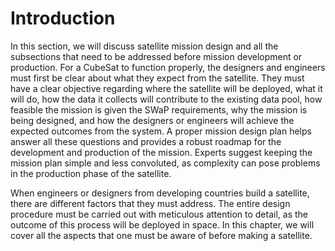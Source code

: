 # Introduction

In this section, we will discuss satellite mission design and all the subsections that need to be addressed before mission development or production. For a CubeSat to function properly, the designers and engineers must first be clear about what they expect from the satellite. They must have a clear objective regarding where the satellite will be deployed, what it will do, how the data it collects will contribute to the existing data pool, how feasible the mission is given the SWaP requirements, why the mission is being designed, and how the designers or engineers will achieve the expected outcomes from the system. A proper mission design plan helps answer all these questions and provides a robust roadmap for the development and production of the mission. Experts suggest keeping the mission plan simple and less convoluted, as complexity can pose problems in the production phase of the satellite.

When engineers or designers from developing countries build a satellite, there are different factors that they must address. The entire design procedure must be carried out with meticulous attention to detail, as the outcome of this process will be deployed in space. In this chapter, we will cover all the aspects that one must be aware of before making a satellite.